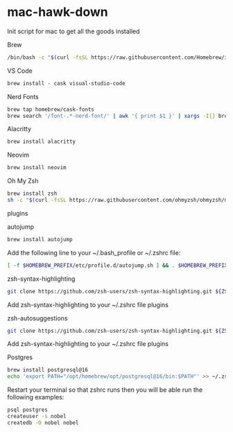 # mac-hawk-down
Init script for mac to get all the goods installed

Brew
```bash
/bin/bash -c "$(curl -fsSL https://raw.githubusercontent.com/Homebrew/install/HEAD/install.sh)"
```

VS Code
```bash
brew install - cask visual-studio-code
```

Nerd Fonts
```bash
brew tap homebrew/cask-fonts
brew search '/font-.*-nerd-font/' | awk '{ print $1 }' | xargs -I{} brew install - cask {} || true
```

Alacritty
```bash
brew install alacritty
```

Neovim
```bash
brew install neovim
```

Oh My Zsh
```bash
brew install zsh
sh -c "$(curl -fsSL https://raw.githubusercontent.com/ohmyzsh/ohmyzsh/master/tools/install.sh)"
```
plugins

autojump
```bash
brew install autojump
```
Add the following line to your ~/.bash_profile or ~/.zshrc file:
```bash
[ -f $HOMEBREW_PREFIX/etc/profile.d/autojump.sh ] && . $HOMEBREW_PREFIX/etc/profile.d/autojump.sh
```

zsh-syntax-highlighting
```bash
git clone https://github.com/zsh-users/zsh-syntax-highlighting.git ${ZSH_CUSTOM:-~/.oh-my-zsh/custom}/plugins/zsh-syntax-highlighting
```
Add zsh-syntax-highlighting to your ~/.zshrc file plugins

zsh-autosuggestions
```bash
git clone https://github.com/zsh-users/zsh-syntax-highlighting.git ${ZSH_CUSTOM:-~/.oh-my-zsh/custom}/plugins/zsh-syntax-highlighting
```
Add zsh-syntax-highlighting to your ~/.zshrc file plugins

Postgres
```bash
brew install postgresql@16
echo 'export PATH="/opt/homebrew/opt/postgresql@16/bin:$PATH"' >> ~/.zshrc 
```
Restart your terminal so that zshrc runs then you will be able run the following examples:
```bash
psql postgres
createuser -s nobel
createdb -O nobel nobel
```
